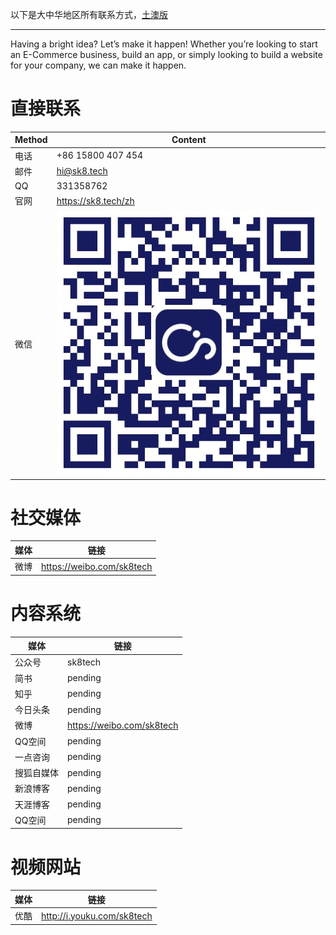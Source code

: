 以下是大中华地区所有联系方式，[土澳版](/en/introduction/contact.md)

---

Having a bright idea? Let’s make it happen! Whether you’re looking to start an E-Commerce business, build an app, or simply looking to build a website for your company, we can make it happen. 

# 直接联系

|Method|Content|
|--|--|
|电话|+86 15800 407 454|
|邮件|hi@sk8.tech[](en/contact)|
|QQ| 331358762|
|官网|https://sk8.tech/zh|
|微信|![](/assets/公众号.jpg)|

# 社交媒体

|媒体|链接|
|--|--|
|微博|https://weibo.com/sk8tech|

# 内容系统

|媒体|链接|
|--|--|
|公众号|sk8tech|
|简书|pending|
|知乎|pending|
|今日头条|pending|
|微博|https://weibo.com/sk8tech|
|QQ空间|pending|
|一点咨询|pending|
|搜狐自媒体|pending|
|新浪博客|pending|
|天涯博客|pending|
|QQ空间|pending|

# 视频网站

|媒体|链接|
|--|--|
|优酷|http://i.youku.com/sk8tech|